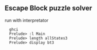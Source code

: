 ## Escape Block puzzle solver

run with interpretator
```
  ghci
  Prelude> :l Main
  Prelude> length allStates3
  Prelude> display bt3
```

